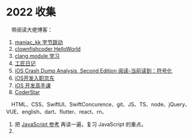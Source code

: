 # 2022 收集

&emsp;带阅读大佬博客：

1. [maniac_kk 字节跳动](https://juejin.cn/user/4142615543154669/posts)
2. [clownfishcoder HelloWorld](https://juejin.cn/user/2999123453164605/posts)
3. [clang module 学习](https://tech.meituan.com/tags/clang-module.html)
4. [工匠日记](https://juejin.cn/user/52367544549774/posts)
5. [iOS Crash Dump Analysis, Second Edition 阅读-当前读到：符号化](https://faisalmemon.github.io/ios-crash-dump-analysis-book/zh/)
6. [iOS开发入职京东](https://www.jianshu.com/p/6c79ed08adbf)
7. [iOS 开发高手课](https://time.geekbang.org/column/article/89845)
8. [CoderStar](https://juejin.cn/user/588993964541288)

&emsp;HTML、CSS、SwiftUI、SwiftConcurence、git、JS、TS、node、jQuery、VUE、english、dart、flutter、react、rn、

1. 把 [JavaScript 参考](https://developer.mozilla.org/zh-CN/docs/Web/JavaScript/Reference) 再读一遍，复习 JavaScript 的重点。
2. 
